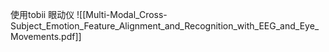 使用tobii 眼动仪
![[Multi-Modal_Cross-Subject_Emotion_Feature_Alignment_and_Recognition_with_EEG_and_Eye_Movements.pdf]]